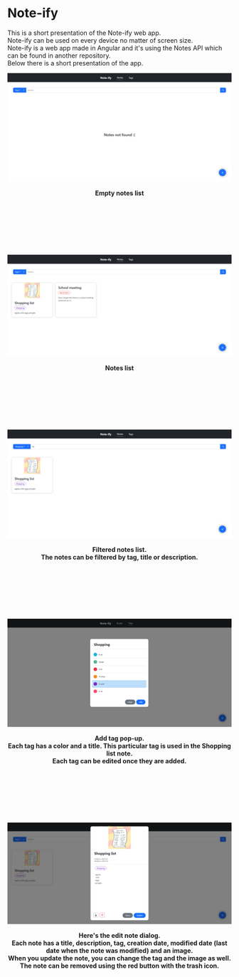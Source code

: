 # Note-ify


This is a short presentation of the Note-ify web app.
<br>
Note-ify can be used on every device no matter of screen size.
<br>
Note-ify is a web app made in Angular and it's using the Notes API which can be found in another repository.
<br>
Below there is a short presentation of the app.


![Markdown Logo](./image_docs/emptynotes.png)
<p align = "center"><b>Empty notes list</b></p> 

<br>
<br>
<br>
<br>
<br>
<br>

![Markdown Logo](./image_docs/notelist.png)
<p align = "center"><b>Notes list</b></p>


<br>
<br>
<br>
<br>
<br>
<br>

![Markdown Logo](./image_docs/filternotes.png)
<p align = "center"><b>Filtered notes list. <br>The notes can be filtered by tag, title or description.</b></p>


<br>
<br>
<br>
<br>
<br>
<br>

![Markdown Logo](./image_docs/addtag.png)
<p align = "center"><b>Add tag pop-up. <br>Each tag has a color and a title. This particular tag is used in the Shopping list note.<br> Each tag can be edited once they are added.</b></p>


<br>
<br>
<br>
<br>
<br>
<br>

![Markdown Logo](./image_docs/note.png)
<p align = "center"><b>Here's the edit note dialog. <br> Each note has a title, description, tag, creation date, modified date (last date when the note was modified) and an image. <br>When you update the note, you can change the tag and the image as well. <br>The note can be removed using the red button with the trash icon.</b></p> 

